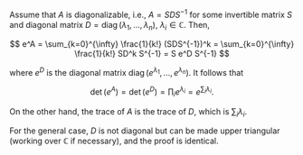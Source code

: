 Assume that $A$ is diagonalizable, i.e., $A = SDS^{-1}$ for some invertible matrix $S$ and diagonal matrix $D=\mathop{\mathrm{diag}}(\lambda_1, \ldots, \lambda_n)$, $\lambda_i \in \mathbb{C}$. Then,

$$
e^A = \sum_{k=0}^{\infty} \frac{1}{k!} (SDS^{-1})^k = \sum_{k=0}^{\infty} \frac{1}{k!} SD^k S^{-1} = S e^D S^{-1}
$$

where $e^D$ is the diagonal matrix $\mathop{\mathrm{diag}}(e^{\lambda_1}, \ldots, e^{\lambda_n})$. It follows that 

$$
\det (e^A) = \det (e^D) = \prod_i e^{\lambda_i} = e^{\sum_i \lambda_i}.
$$

On the other hand, the trace of $A$ is the trace of $D$, which is $\sum_i \lambda_i$.

For the general case, $D$ is not diagonal but can be made upper triangular (working over $\mathbb{C}$ if necessary), and the proof is identical.

